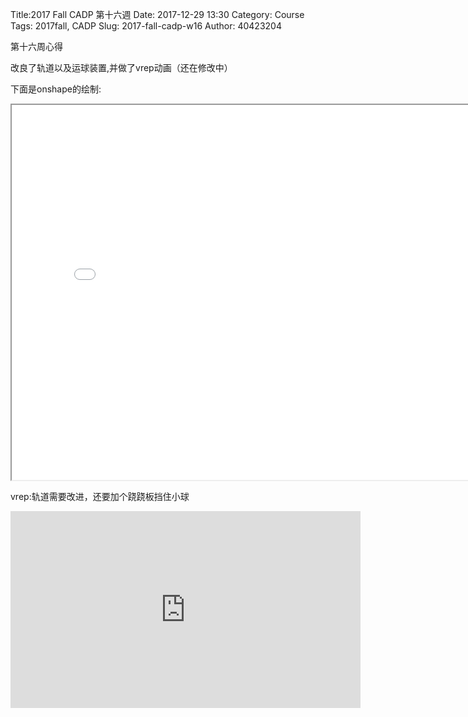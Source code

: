 Title:2017 Fall CADP 第十六週
Date: 2017-12-29 13:30
Category: Course
Tags: 2017fall, CADP
Slug: 2017-fall-cadp-w16
Author: 40423204

第十六周心得

<!-- PELICAN_END_SUMMARY -->

改良了轨道以及运球装置,并做了vrep动画（还在修改中）

下面是onshape的绘制:

<iframe src="./../data/stlviewer/viewstl.html?src=./../finalexam/003.stl" width="800" height="600"></iframe>

vrep:轨道需要改进，还要加个跷跷板挡住小球

<iframe width="560" height="315" src="https://www.youtube.com/embed/Kqt9lrdeC5Y" frameborder="0" gesture="media" allow="encrypted-media" allowfullscreen></iframe>